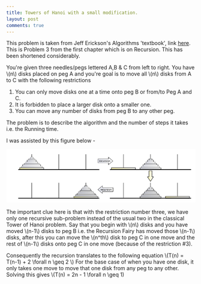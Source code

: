 ```yaml
---
title: Towers of Hanoi with a small modification.
layout: post
comments: true
---
```

This problem is taken from Jeff Erickson's Algorithms 'textbook', link [here](http://jeffe.cs.illinois.edu/teaching/algorithms).
This is Problem 3 from the first chapter which is on Recursion. This has been shortened considerably.

You're given three needles/pegs lettered A,B & C from left to right. You have \\(n\\) disks
placed on peg A and you're goal is to move all \\(n\\) disks from A to C with the
following restrictions

1. You can only move disks one at a time onto peg B or from/to Peg A and C.
2. It is forbidden to place a larger disk onto a smaller one.
3. You can move any number of disks from peg B to any other peg.

The problem is to describe the algorithm and the number of steps it takes i.e. the Running time.

I was assisted by this figure below - 

![image](https://github.com/sudk1896/sudk1896.github.io/blob/master/images/Screenshot%20from%202019-01-06%2016-12-18.png)

The important clue here is that with the restriction number three, we have only one recursive
sub-problem instead of the usual two in the classical Tower of Hanoi problem. Say that you
begin with \\(n\\) disks and you have moved \\(n-1\\) disks to peg B i.e. the Recursion Fairy has 
moved those \\(n-1\\) disks, after this you can move the \\(n^th\\) disk to peg C in one move
and the rest of \\(n-1\\) disks onto peg C in one move (because of the restriction #3).

Consequently the recursion translates to the following equation
\\(T(n) = T(n-1) + 2 \forall n \geq 2 \\)
For the base case of when you have one disk, it only takes one
move to move that one disk from any peg to any other. Solving this gives
\\(T(n) = 2n - 1 \forall n \geq 1)